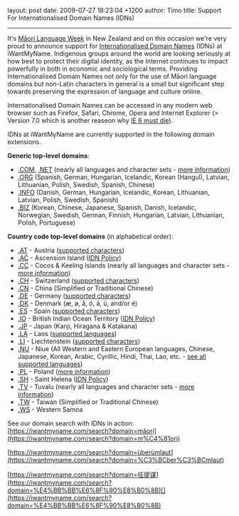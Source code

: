 layout: post
date: 2009-07-27 18:23:04 +1200
author: Timo
title: Support For Internationalised Domain Names (IDNs)



----

It's [Māori Language Week](http://www.koreromaori.co.nz/news/mlw "Māori Language Week") in New Zealand and on this occasion we're very proud to announce support for [Internationalised Domain Names](http://en.wikipedia.org/wiki/Internationalized_domain_name "Internationalised Domain Names") (IDNs) at iWantMyName. Indigenous groups around the world are looking seriously at how best to protect their digital identity, as the Internet continues to impact powerfully in both in economic and sociological terms. Providing Internationalised Domain Names not only for the use of Māori language domains but non-Latin characters in general is a small but significant step towards preserving the expression of language and culture online.

Internationalised Domain Names can be accessed in any modern web browser such as Firefox, Safari, Chrome, Opera and Internet Explorer (&gt; Version 7.0 which is another reaseon why [IE 6 must die](http://mashable.com/2009/07/16/ie6-must-die/ "IE6 must die")).

IDNs at iWantMyName are currently supported in the following domain extensions.

**Generic top-level domains**:

*   [.COM](https://iwantmyname.com/domains/com-domain-name-registration-for-commercial ".COM IDN Internationalised Domain Name Registration"), [.NET](https://iwantmyname.com/domains/net-domain-name-registration-for-network ".NET IDN Internationalised Domain Name Registration") (nearly all languages and character sets - [more information](http://www.verisign.com/domain-name-services/domain-information-center/idn-domains/scripts-languages/index.html ".COM / .NET Internationalised Domain Names Information"))
*   [.ORG](https://iwantmyname.com/domains/org-domain-name-registration-for-organisation ".ORG IDN Internationalised Domain Name Registration") (Spanish, German, Hungarian, Icelandic, Korean (Hangul), Latvian, Lithuanian, Polish, Swedish, Spanish, Chinese)
*   [.INFO](https://iwantmyname.com/domains/info-domain-name-registration-for-information "Register .INFO IDN Internationalised Domain Names") (Danish, German, Hungarian, Icelandic, Korean, Lithuanian, Latvian, Polish, Swedish, Spanish)
*   [.BIZ](https://iwantmyname.com/domains/biz-domain-name-registration-for-business "Registration .BIZ Internationalised Domain Names") (Korean, Chinese, Japanese, Spanish, Danish, Icelandic, Norwegian, Swedish, German, Finnish, Hungarian, Latvian, Lithuanian, Polish, Portuguese)

**Country code top-level domains** (in alphabetical order):

*   [.AT](https://iwantmyname.com/domains/at-austrian-domain-name-registration-for-austria "Register .AT IDNs - Internationalised Domain Names") - Austria ([supported characters](http://www.nic.at/de/service/technische_informationen/idn/zeichentabelle_konverter/ ".at idn - internationalised domain names supported characters"))
*   [.AC](https://iwantmyname.com/domains/ac-domain-name-registration-for-ascension-island ".AC IDN - Internationalised Domain Name Registration") - Ascension Island ([IDN Policy](http://www.nic.ac/AC-IDN-Policy.pdf ".AC Domain Extension - Internationalised Domains Characters"))
*   [.CC](https://iwantmyname.com/domains/cc-domain-name-registration-for-cocos-keeling-islands ".CC IDN Domain Registration - Cocos & Keeling Islands") - Cocos & Keeling Islands (nearly all languages and character sets - [more information](http://www.verisign.com/domain-name-services/domain-information-center/idn-domains/scripts-languages/index.html ".COM / .NET Internationalised Domain Names Information"))
*   [.CH](https://iwantmyname.com/domains/ch-swiss-domain-name-registration-for-switzerland "Switzerland IDN Domain Registration - Internationalised Domain Names") - Switzerland ([supported characters](http://archived.link/https://www.nic.ch/reg/ocView.action?res=/reg/guest/faqs/idn.jsp&plain&request_locale=en ".CH Internationalised Domain Names Support - Character overview SWITCH"))
*   [.CN](https://iwantmyname.com/domains/cn-chinese-domain-name-registration-for-china ".CN IDNs - Internationalised Domains With Chinese Characters") - China (Simplified or Traditional Chinese)
*   [.DE](https://iwantmyname.com/domains/de-german-domain-name-registration-for-germany) - Germany ([supported characters](http://www.denic.de/en/domains/idns/liste.html ".DE Domain Extension - IDN characters supported"))
*   [.DK](https://iwantmyname.com/domains/dk-danish-domain-name-registration-for-denmark "Danish .DK IDN Registration - Internationalised Domain Names") - Denmark (æ, ø, å, ö, ä, ü, and/or é)
*   [.ES](https://iwantmyname.com/domains/es-spanish-domain-name-registration-for-spain "Spanish IDNs - Internationalised Domain Names For Spain") - Spain ([supported characters](http://archived.link/https://www.nic.es/media/2008-12/1228818348922.pdf "PDF .ES Internationalised Domain Names - supported characters"))
*   [.IO](https://iwantmyname.com/domains/io-domain-name-registration-for-british-indian-ocean-territory "Register .IO IDN Internationalised Domain Names") - British Indian Ocean Territory ([IDN Policy](http://www.nic.io/IO-IDN-Policy.pdf ".IO Internationalised Domain Names - IDN Policy"))
*   [.JP](https://iwantmyname.com/domains/jp-japanese-domain-name-registration-for-japan "Register Domains With Japanese Characters (IDNs)") - Japan (Kanji, Hiragana & Katakana)
*   [.LA](https://iwantmyname.com/domains/la-domain-name-registration-for-lao-peoples-democratic-republic ".LA IDN Domain Registration") - Laos ([supported languages](https://www.centralnic.com/names/domains/idn ".LA IDN Laos - Internationalised Domain Names Information"))
*   [.LI](https://iwantmyname.com/domains/li-domain-name-registration-for-liechtenstein "Register .LI Domain Names With International Characters") - Liechtenstein ([supported characters](http://archived.link/https://www.nic.ch/reg/ocView.action?res=/reg/guest/faqs/idn.jsp&plain&request_locale=en ".CH Internationalised Domain Names Support - Character overview SWITCH"))
*   [.NU](https://iwantmyname.com/domains/nu-domain-name-registration-for-niue ".NU IDNs - Register Internationalised Domain Names") - Niue (All Western and Eastern European languages, Chinese, Japanese, Korean, Arabic, Cyrillic, Hindi, Thai, Lao, etc. - [see all supported languages](http://archived.link/http://www.worldnames.net/pages/languages.cfm ".NU Internationalised Domain Names - supported languages for IDNs"))
*   [.PL](https://iwantmyname.com/domains/pl-polish-domain-name-registration-for-poland ".PL IDNs - Register Internationalised Domain Names With Polish Characters") - Poland ([more information](http://www.dns.pl/IDN/idn_intro_eng.html ".PL Internationalized Domain Names - IDN information Poland"))
*   [.SH](https://iwantmyname.com/domains/sh-domain-name-registration-for-saint-helena ".SH Internationalised Domain Name Registration") - Saint Helena ([IDN Policy](http://www.nic.sh/SH-IDN-Policy.pdf ".SH Domains - IDN Policy for Internationalised Domain Names"))
*   [.TV](https://iwantmyname.com/domains/tv-tuvaluan-domain-name-registration-for-tuvalu ".TV IDNs With Special Characters - Internationalised Domain Names") - Tuvalu (nearly all languages and character sets - [more information](http://www.verisign.com/domain-name-services/domain-information-center/idn-domains/scripts-languages/index.html ".COM / .NET Internationalised Domain Names Information"))
*   [.TW](https://iwantmyname.com/domains/tw-taiwanese-domain-name-registration-for-taiwan ".TW IDNs - Internationalised Domain Names With Chinese Characters") - Taiwan (Simplified or Traditional Chinese)
*   [.WS](https://iwantmyname.com/domains/ws-samoan-domain-name-registration-for-western-samoa ".WS IDNs - Internationalised Domain Names") - Western Samoa

See our domain search with IDNs in action:
[https://iwantmyname.com/search?domain=māori](https://iwantmyname.com/search?domain=m%C4%81ori)

[https://iwantmyname.com/search?domain=überümlaut](https://iwantmyname.com/search?domain=%C3%BCber%C3%BCmlaut)

[https://iwantmyname.com/search?domain=任提谋](https://iwantmyname.com/search?domain=%E4%BB%BB%E6%8F%90%E8%B0%8B)[](https://iwantmyname.com/search?domain=%E4%BB%BB%E6%8F%90%E8%B0%8B)
